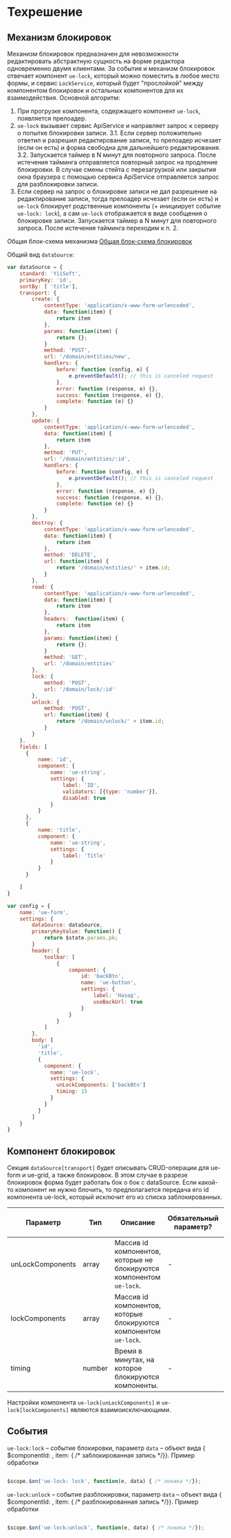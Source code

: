 # Техрешение

## Механизм  блокировок
Механизм блокировок предназначен для невозможности редактировать абстрактную сущность на форме редактора одновременно двумя клиентами.
За события и механизм блокировок отвечает компонент `ue-lock`, который можно поместить в любое место формы, и сервис `LockService`, который будет "прослойкой" между компонентом блокировок и остальных компонентов для их взаимодействия.
Основной алгоритм:
1. При прогрузке компонента, содержащего компонент `ue-lock`, появляется прелоадер. 
2. `ue-lock` вызывает сервис ApiService и направляет запрос к серверу о попытке блокировки записи. 
3.1. Если сервер положительно ответил и разрешил редактирование записи, то прелоадер исчезает (если он есть) и форма свободна для дальнейшего редактирования.
3.2. Запускается таймер в N минут для повторного запроса. После истечения тайминга отправляется повторный запрос на продление блокировки. В случае смены стейта с перезагрузкой или закрытия окна браузера с помощью сервиса ApiService отправляется запрос для разблокировки записи.
4. Если сервер на запрос о блокировке записи не дал разрешение на редактирование записи, тогда прелоадер исчезает (если он есть) и `ue-lock` блокирует родственные компоненты (+ инициирует событие `ue-lock: lock`), а сам `ue-lock` отображается в виде сообщения о блокировке записи. Запускается таймер в N минут для повторного запроса. После истечения тайминга переходим к п. 2.

Общая блок-схема механизма  [Общая блок-схема блокировок](../images/Blocks.jpg)

Общий вид `dataSource`:

``` javascript
var dataSource = {
    standard: 'YiiSoft',
    primaryKey: 'id',
    sortBy: [ 'title'],
    transport: {
        create: {
            contentType: 'application/x-www-form-urlencoded',
            data: function(item) {
                return item
            },
            params: function(item) {
                return {};
            }
            method: 'POST',
            url: '/domain/entities/new',
            handlers: {
                before: function (config, e) {
                    e.preventDefault(); // this is canceled request
                },
                error: function (response, e) {},
                success: function (response, e) {},
                complete: function (e) {}
            }
        },
        update: {
            contentType: 'application/x-www-form-urlencoded',
            data: function(item) {
                return item
            },
            method: 'PUT',
            url: '/domain/entities/:id',
            handlers: {
                before: function (config, e) {
                    e.preventDefault(); // this is canceled request
                },
                error: function (response, e) {},
                success: function (response, e) {},
                complete: function (e) {}
            }
        },
        destroy: {
            contentType: 'application/x-www-form-urlencoded',
            data: function(item) {
                return item
            },
            method: 'DELETE',
            url: function(item) { 
                return '/domain/entities/' + item.id; 
            }
        },
        read: {
            contentType: 'application/x-www-form-urlencoded',
            data: function(item) {
                return item
            },
            headers:  function(item) {
                return item
            },
            params: function(item) {
                return {};
            }
            method: 'GET',
            url: '/domain/entities'
        },
        lock: {
            method: 'POST',
            url: '/domain/lock/:id'
        },
        unlock: {
            method: 'POST',
            url: function(item) { 
                return '/domain/unlock/' + item.id; 
            }
        }
    },
    fields: [
      {
          name: 'id',
          component: {
              name: 'ue-string',
              settings: {
                  label: 'ID',
                  validators: [{type: 'number'}],
                  disabled: true
              }
          }
      },
      {
          name: 'title',
          component: {
              name: 'ue-string',
              settings: {
                  label: 'Title'
              }
          }
      }

    ]
} 

var config = {
    name: 'ue-form',
    settings: {
        dataSource: dataSource,
        primaryKeyValue: function() {
            return $state.params.pk;
        } 
        header: {
            toolbar: [
                {
                    component: {   
                        id: 'backBtn',                 
                        name: 'ue-button',
                        settings: {
                            label: 'Назад',
                            useBackUrl: true
                        }
                    }
                }
            ]
        },
        body: [
          'id', 
          'title',
          {
            component: {
              name: 'ue-lock',
              settings: {
                unLockComponents: ['backBtn']
                timing: 15
              }
            }
          }
        ]
    }
}
```

## Компонент блокировок

Секция `dataSource[transport]` будет описывать CRUD-операции для ue-form и ue-grid, а также блокировок. В этом случае в разрезе блокировок форма будет работать бок о бок с dataSource.
Если какой-то компонент не нужно блочить, то предполагается передача его id компонента ue-lock, который исключит его из списка заблокированных.

| Параметр | Тип | Описание | Обязательный параметр? | Значение по-умолчанию |
| --- | --- | --- | --- | --- |
| unLockComponents | array | Массив id компонентов, которые не блокируются компонентом `ue-lock`. | - | пустой массив |
| lockComponents | array |  Массив id компонентов, которые блокируются компонентом `ue-lock`. | - | пустой массив |
| timing | number |  Время в минутах, на которое блокируются компоненты. | - | 15 |

Настройки компонента `ue-lock[unLockComponents]` и  `ue-lock[lockComponents]` являются взаимоисключающими.


## События

`ue-lock:lock` – событие блокировки, параметр `data` – объект вида { $componentId: , item: { /* заблокированная запись */}}.  Пример обработки

``` javascript

$scope.$on('ue-lock: lock', function(e, data) { /* локика */});

```


`ue-lock:unlock` – событие разблокировки, параметр `data` – объект вида { $componentId: , item: { /* разблокированная запись */}}. Пример обработки

``` javascript

$scope.$on('ue-lock:unlock', function(e, data) { /* локика */});

```